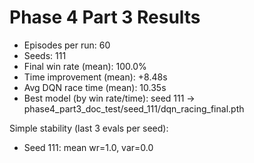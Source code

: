 # Phase 4 Part 3 Results

- Episodes per run: 60
- Seeds: 111
- Final win rate (mean): 100.0%
- Time improvement (mean): +8.48s
- Avg DQN race time (mean): 10.35s
- Best model (by win rate/time): seed 111 -> phase4_part3_doc_test/seed_111/dqn_racing_final.pth

Simple stability (last 3 evals per seed):
- Seed 111: mean wr=1.0, var=0.0
